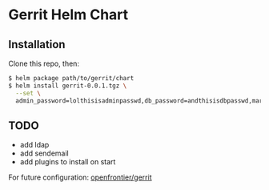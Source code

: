 # Gerrit Helm Chart

## Installation

Clone this repo, then:
```bash
$ helm package path/to/gerrit/chart
$ helm install gerrit-0.0.1.tgz \
  --set \
  admin_password=lolthisisadminpasswd,db_password=andthisisdbpasswd,mariadb.mariadbRootPassword=hellyeah
```

## TODO

* add ldap
* add sendemail
* add plugins to install on start

For future configuration: [openfrontier/gerrit](https://hub.docker.com/r/openfrontier/gerrit)
